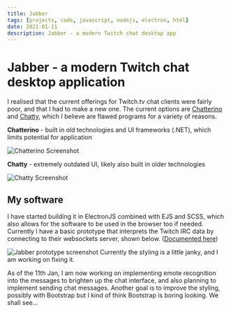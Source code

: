 ```yaml
---
title: Jabber
tags: [projects, code, javascript, nodejs, electron, html]
date: 2021-01-11
description: Jabber - a modern Twitch chat desktop app
---
```

# Jabber - a modern Twitch chat desktop application

I realised that the current offerings for Twitch.tv chat clients were fairly poor, and that I had to make a new one. The current options are [Chatterino](https://chatterino.com/) and [Chatty](http://chatty.github.io/), which I believe are flawed programs for a variety of reasons.

**Chatterino** - built in old technologies and UI frameworks (.NET), which limits potential for application

![Chatterino Screenshot](https://chatterino.com/img/screenshot-3.png)

**Chatty** - extremely outdated UI, likely also built in older technologies

![Chatty Screenshot](http://chatty.github.io/img/stuff.png)

## My software
I have started building it in ElectronJS combined with EJS and SCSS, which also allows for the software to be used in the browser too if needed. Currently I have a basic prototype that interprets the Twitch IRC data by connecting to their websockets server, shown below. ([Documented here](https://dev.twitch.tv/docs/irc)) 

![Jabber prototype screenshot](/images/jabber-proto.png)
Currently the styling is a little janky, and I am working on fixing it.

As of the 11th Jan, I am now working on implementing emote recognition into the messages to brighten up the chat interface, and also planning to implement sending chat messages. Another goal is to improve the styling, possibly with Bootstrap but I kind of think Bootstrap is boring looking. We shall see...